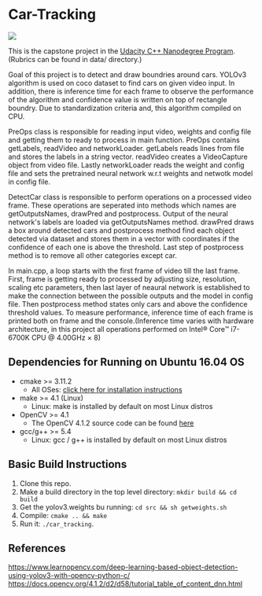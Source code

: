 # Car-Tracking

<img src="data/detected_cars.gif"/>

This is the capstone project in the [Udacity C++ Nanodegree Program](https://www.udacity.com/course/c-plus-plus-nanodegree--nd213). (Rubrics can be found in data/ directory.)

Goal of this project is to detect and draw boundries around cars. YOLOv3 algorithm is used on coco dataset to find cars on given video input. In addition, there is inference time for each frame to observe the performance of the algorithm and confidence value is written on top of rectangle boundry. Due to standardization criteria and, this algorithm compiled on CPU.

PreOps class is responsible for reading input video, weights and config file and getting them to ready to process in main function. PreOps contains getLabels, readVideo and networkLoader. getLabels reads lines from file and stores the labels in a string vector. readVideo creates a VideoCapture object from video file. Lastly networkLoader reads the weight and config file and sets the pretrained neural network w.r.t weights and netwotk model in config file.

DetectCar class is responsible to perform operations on a processed video frame. These operations are seperated into methods which names are getOutputsNames, drawPred and postprocess. Output of the neural network's labels are loaded via getOutputsNames method. drawPred draws a box around detected cars and postprocess method find each object detected via dataset and stores them in a vector with coordinates if the confidence of each one is above the threshold. Last step of postprocess method is to remove all other categories except car.

In main.cpp, a loop starts with the first frame of video till the last frame. First, frame is getting ready to processed by adjusting size, resolution, scaling etc parameters, then last layer of neaural network is established to make the connection between the possible outputs and the model in config file. Then postprocess method states only cars and above the confidence threshold values. To measure performance, inference time of each frame is printed both on frame and the console.(Inference time varies with hardware architecture, in this project all operations performed on Intel® Core™ i7-6700K CPU @ 4.00GHz × 8)

## Dependencies for Running on Ubuntu 16.04 OS
* cmake >= 3.11.2
  * All OSes: [click here for installation instructions](https://cmake.org/install/)
* make >= 4.1 (Linux)
  * Linux: make is installed by default on most Linux distros
* OpenCV >= 4.1
  * The OpenCV 4.1.2 source code can be found [here](https://github.com/opencv/opencv/tree/4.1.0)
* gcc/g++ >= 5.4
  * Linux: gcc / g++ is installed by default on most Linux distros

## Basic Build Instructions

1. Clone this repo.
2. Make a build directory in the top level directory: `mkdir build && cd build`
3. Get the yolov3.weights bu running: `cd src && sh getweights.sh`
4. Compile: `cmake .. && make`
5. Run it: `./car_tracking`.

## References

https://www.learnopencv.com/deep-learning-based-object-detection-using-yolov3-with-opencv-python-c/
https://docs.opencv.org/4.1.2/d2/d58/tutorial_table_of_content_dnn.html